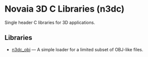 # Novaia 3D C Libraries (n3dc)
Single header C libraries for 3D applications.

## Libraries
- [n3dc_obj](./libs/n3dc_obj.h) &mdash; A simple loader for a limited subset of OBJ-like files.
